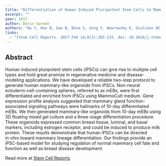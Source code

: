 ```yaml
---
title: "Differentiation of Human Induced Pluripotent Stem Cells to Mammary-like Organoids."
excerpt: ""
year: 2017
author: Dhruv Sareen
authors: "Qu Y, Han B, Gao B, Bose S, Gong Y, Wawrowsky K, Giuliano AE, Sareen D, Cui X." 
links:
  - "[Stem Cell Reports. 2017 Feb 14;8(2):205-215. doi: 10.1016/j.stemcr.2016.12.023.](http://www.cell.com/stem-cell-reports/abstract/S2213-6711(16)30313-7)"
---
```



## Abstract

Human induced pluripotent stem cells (iPSCs) can give rise to multiple cell types and hold great promise in regenerative medicine and disease-modeling applications. We have developed a reliable two-step protocol to generate human mammary-like organoids from iPSCs. Non-neural ectoderm-cell-containing spheres, referred to as mEBs, were first differentiated and enriched from iPSCs using MammoCult medium. Gene expression profile analysis suggested that mammary gland function-associated signaling pathways were hallmarks of 10-day differentiated mEBs. We then generated mammary-like organoids from 10-day mEBs using 3D floating mixed gel culture and a three-stage differentiation procedure. These organoids expressed common breast tissue, luminal, and basal markers, including estrogen receptor, and could be induced to produce milk protein. These results demonstrate that human iPSCs can be directed in vitro toward mammary lineage differentiation. Our findings provide an iPSC-based model for studying regulation of normal mammary cell fate and function as well as breast disease development.

Read more at [Stem Cell Reports](http://www.cell.com/stem-cell-reports/abstract/S2213-6711(16)30313-7)
